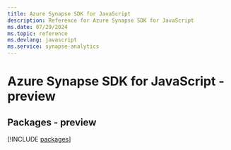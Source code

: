 ```yaml
---
title: Azure Synapse SDK for JavaScript
description: Reference for Azure Synapse SDK for JavaScript
ms.date: 07/29/2024
ms.topic: reference
ms.devlang: javascript
ms.service: synapse-analytics
---
```

# Azure Synapse SDK for JavaScript - preview
## Packages - preview
[!INCLUDE [packages](synapse-index.md)]